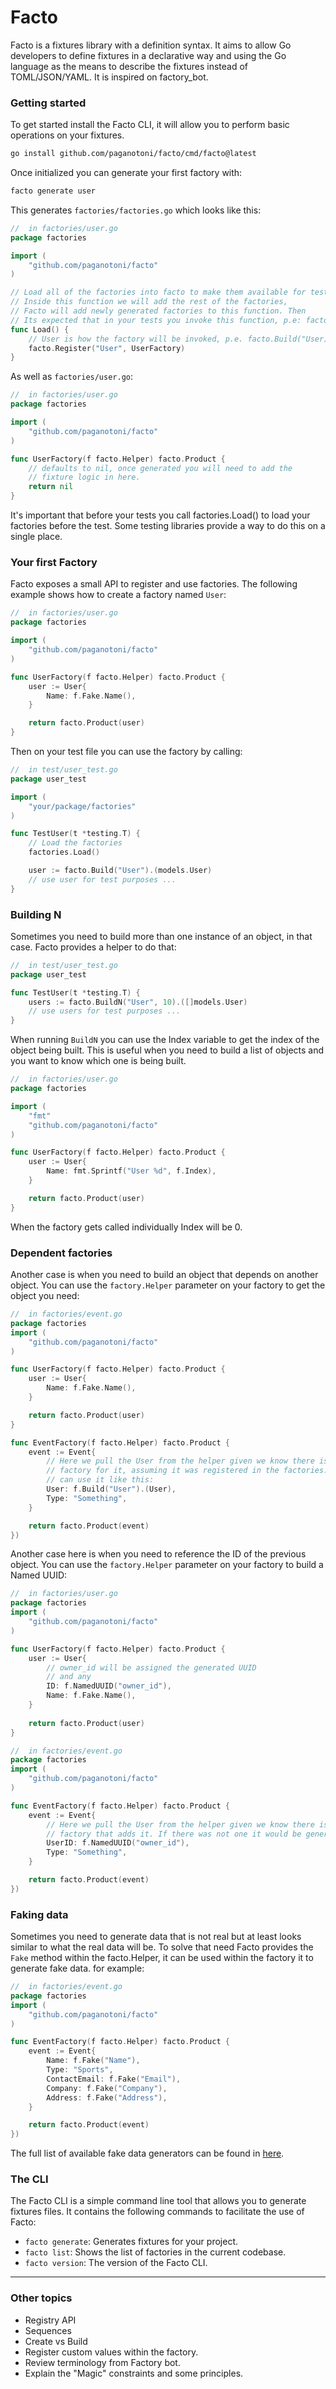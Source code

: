 # Facto

Facto is a fixtures library with a definition syntax. It aims to allow Go developers to define fixtures in a declarative way and using the Go language as the means to describe the fixtures instead of TOML/JSON/YAML. It is inspired on factory_bot.

### Getting started

To get started install the Facto CLI, it will allow you to perform basic operations on your fixtures.

```sh
go install github.com/paganotoni/facto/cmd/facto@latest
```

Once initialized you can generate your first factory with:

```sh
facto generate user
```

This generates `factories/factories.go` which looks like this:
```go
//  in factories/user.go
package factories

import (
    "github.com/paganotoni/facto"
)

// Load all of the factories into facto to make them available for tests.
// Inside this function we will add the rest of the factories, 
// Facto will add newly generated factories to this function. Then 
// Its expected that in your tests you invoke this function, p.e: factories.Load()
func Load() {
    // User is how the factory will be invoked, p.e. facto.Build("User)
    facto.Register("User", UserFactory)
}

```

As well as `factories/user.go`:

```go
//  in factories/user.go
package factories

import (
    "github.com/paganotoni/facto"
)

func UserFactory(f facto.Helper) facto.Product {
    // defaults to nil, once generated you will need to add the 
    // fixture logic in here.
    return nil
}
```

It's important that before your tests you call factories.Load() to load your factories before the test. Some testing libraries provide a way to do this on a single place.

### Your first Factory

Facto exposes a small API to register and use factories. The following example shows how to create a factory named `User`:

```go
//  in factories/user.go
package factories

import (
    "github.com/paganotoni/facto"
)

func UserFactory(f facto.Helper) facto.Product {
    user := User{
        Name: f.Fake.Name(),
    }

    return facto.Product(user)
}
```

Then on your test file you can use the factory by calling:

```go
//  in test/user_test.go
package user_test

import (
    "your/package/factories"
)

func TestUser(t *testing.T) {
    // Load the factories
    factories.Load()

    user := facto.Build("User").(models.User)
    // use user for test purposes ...
}
```

### Building N   
Sometimes you need to build more than one instance of an object, in that case. Facto provides a helper to do that:

```go
//  in test/user_test.go
package user_test

func TestUser(t *testing.T) {
    users := facto.BuildN("User", 10).([]models.User)
    // use users for test purposes ...
}

```

When running `BuildN` you can use the Index variable to get the index of the object being built. This is useful when you need to build a list of objects and you want to know which one is being built.

```go
//  in factories/user.go
package factories

import (
    "fmt"
    "github.com/paganotoni/facto"
)

func UserFactory(f facto.Helper) facto.Product {
    user := User{
        Name: fmt.Sprintf("User %d", f.Index),
    }

    return facto.Product(user)
}
```

When the factory gets called individually Index will be 0.

### Dependent factories

Another case is when you need to build an object that depends on another object. You can use the `factory.Helper` parameter on your factory to get the object you need:

```go
//  in factories/event.go
package factories
import (
    "github.com/paganotoni/facto"
)

func UserFactory(f facto.Helper) facto.Product {
    user := User{
        Name: f.Fake.Name(),
    }

    return facto.Product(user)
}

func EventFactory(f facto.Helper) facto.Product {
    event := Event{
        // Here we pull the User from the helper given we know there is a 
        // factory for it, assuming it was registered in the factories.Load() as `User` we
        // can use it like this:
        User: f.Build("User").(User),
        Type: "Something",
    }

    return facto.Product(event)
})
```

Another case here is when you need to reference the ID of the previous object. You can use the `factory.Helper` parameter on your factory to build a Named UUID:

```go
//  in factories/user.go
package factories
import (
    "github.com/paganotoni/facto"
)

func UserFactory(f facto.Helper) facto.Product {
    user := User{
        // owner_id will be assigned the generated UUID 
        // and any 
        ID: f.NamedUUID("owner_id"),
        Name: f.Fake.Name(),
    }
    
    return facto.Product(user)
}

//  in factories/event.go
package factories
import (
    "github.com/paganotoni/facto"
)

func EventFactory(f facto.Helper) facto.Product {
    event := Event{
        // Here we pull the User from the helper given we know there is a 
        // factory that adds it. If there was not one it would be generated new.
        UserID: f.NamedUUID("owner_id"),
        Type: "Something",
    }

    return facto.Product(event)
})
```

### Faking data

Sometimes you need to generate data that is not real but at least looks similar to what the real data will be. To solve that need Facto provides the `Fake` method within the facto.Helper, it can be used within the factory it to generate fake data. for example:

```go
//  in factories/event.go
package factories
import (
    "github.com/paganotoni/facto"
)

func EventFactory(f facto.Helper) facto.Product {
    event := Event{
        Name: f.Fake("Name"),
        Type: "Sports",
        ContactEmail: f.Fake("Email"),
        Company: f.Fake("Company"),
        Address: f.Fake("Address"),
    }

    return facto.Product(event)
})
```

The full list of available fake data generators can be found in [here](link-to-repo).

### The CLI

The Facto CLI is a simple command line tool that allows you to generate fixtures files. It contains the following commands to facilitate the use of Facto:

 * `facto generate`: Generates fixtures for your project.
 * `facto list`: Shows the list of factories in the current codebase.
 * `facto version`: The version of the Facto CLI.


-------------

### Other topics

- Registry API
- Sequences
- Create vs Build
- Register custom values within the factory.
- Review terminology from Factory bot.
- Explain the "Magic" constraints and some principles.
